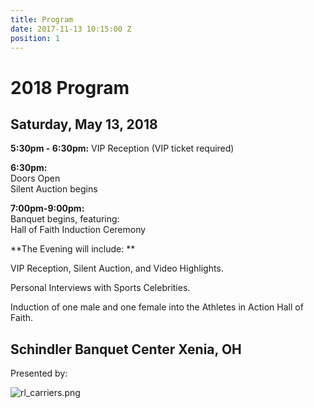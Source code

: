 ```yaml
---
title: Program
date: 2017-11-13 10:15:00 Z
position: 1
---
```


# 2018 Program

## Saturday, May 13, 2018

**5:30pm - 6:30pm:**
VIP Reception (VIP ticket required)

**6:30pm:**\
Doors Open\
Silent Auction begins

**7:00pm-9:00pm:**\
Banquet begins, featuring:\
Hall of Faith Induction Ceremony

**The Evening will include: **

VIP Reception, Silent Auction, and Video Highlights.

Personal Interviews with Sports Celebrities.

Induction of one male and one female into the Athletes in Action Hall of Faith.

## **Schindler Banquet Center Xenia, OH**

Presented by:

![rl_carriers.png](/uploads/rl_carriers.png)